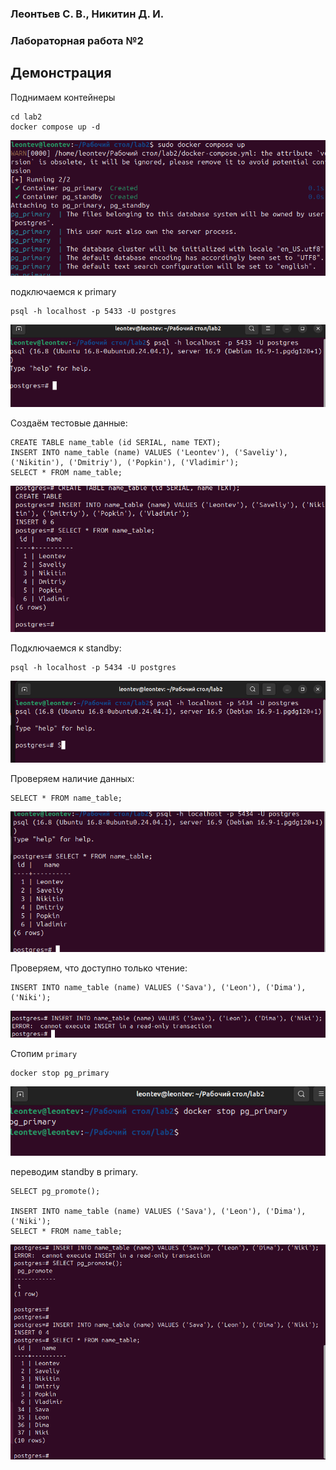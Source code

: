 ### Леонтьев С. В., Никитин Д. И. 
### Лабораторная работа №2


## Демонстрация

Поднимаем контейнеры
```shell
cd lab2
docker compose up -d
```
![](pic/1.png)

подключаемся к primary

```shell
psql -h localhost -p 5433 -U postgres
```
![](pic/2.png)

Создаём тестовые данные:
```psql
CREATE TABLE name_table (id SERIAL, name TEXT);
INSERT INTO name_table (name) VALUES ('Leontev'), ('Saveliy'), ('Nikitin'), ('Dmitriy'), ('Popkin'), ('Vladimir');
SELECT * FROM name_table;

```
![](pic/3.png)

Подключаемся к standby:
```shell
psql -h localhost -p 5434 -U postgres
```
![](pic/4.png)

Проверяем наличие данных:

```psql
SELECT * FROM name_table;
```
![](pic/5.png)

Проверяем, что доступно только чтение:

```psql
INSERT INTO name_table (name) VALUES ('Sava'), ('Leon'), ('Dima'), ('Niki');
```
![](pic/6.png)

Стопим `primary`
```
docker stop pg_primary
```
![](pic/7.png)

переводим standby в primary.
```psql
SELECT pg_promote();

INSERT INTO name_table (name) VALUES ('Sava'), ('Leon'), ('Dima'), ('Niki');
SELECT * FROM name_table;

```
![](pic/8.png)
